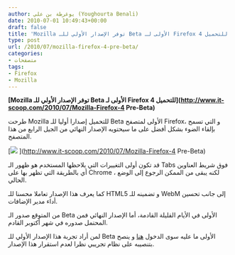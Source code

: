 ```yaml
---
author: يوغرطة بن علي (Youghourta Benali)
date: 2010-07-01 10:49:43+00:00
draft: false
title: 'Mozilla توفر الإصدار الأولي للـ Beta الأولى لـ Firefox 4 للتحميل  '
type: post
url: /2010/07/mozilla-firefox-4-pre-beta/
categories:
- متصفحات
tags:
- Firefox
- Mozilla
---
```


**[Mozilla توفر الإصدار الأولي للـ Beta الأولى لـ Firefox 4 للتحميل](http://www.it-scoop.com/2010/07/Mozilla-Firefox-4 Pre-Beta)**




طرحت Mozilla للتحميل إصدارا أوليا للـ Beta الأولى لمتصفح Firefox، و التي تسمح بإلقاء الضوء بشكل أفضل على ما سيحتويه الإصدار النهائي من الجيل الرابع من هذا المتصفح.




[![](http://www.it-scoop.com/wp-content/uploads/2009/12/firefox_logo_3025.jpg)
](http://www.it-scoop.com/2010/07/Mozilla-Firefox-4 Pre-Beta)


قد تكون أولى التغييرات التي يلاحظها المستخدم هو ظهور الـ Tabs فوق شريط العناوين أي بالطريقة التي تظهر بها على Chrome ، لكنه يبقى من الممكن الرجوع إلى الوضع الحالي.

كما يعرف هذا الإصدار تعاملا محسنا للـ HTML5 و تضمينه للـ WebM إلى جانب تحسين أداء مدير الإضافات.

من المتوقع صدور الـ Beta الأولى في الأيام القليلة القادمة، أما الإصدار النهائي فمن المحتمل صدوره في شهر أكتوبر القادم.

لمن أراد تجربة هذا الإصدار الأولي للـ Beta الأولى ما عليه سوى الدخول [هنا](http://nightly.mozilla.org/) و ينصح بتنصيبه على نظام تجريبي نظرا لعدم استقرار هذا الإصدار.
